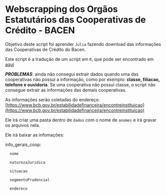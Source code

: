 # Webscrapping dos Orgãos Estatutários das Cooperativas de Crédito - BACEN

Objetivo deste script foi aprender `Julia` fazendo download das informações das Cooperativas de Crédito do Bacen.

Este script é a tradução de um script em `R`, que pode ser encontrado em [aqui](https://github.com/rtheodoro/orgaos-estatutarios-coop-cred-bacen)

***PROBLEMAS***: ainda não consegui extrair dados quando uma das cooperativas não possui a informação, como por exemplo: **classe, filiacao, telefone e ouvidoria**. Se uma cooperativa não possui classe, o script não consegue extrair as informações das demais cooperativas.


As informações serão coletadas do endereço: [https://www.bcb.gov.br/estabilidadefinanceira/encontreinstituicao](https://www.bcb.gov.br/estabilidadefinanceira/encontreinstituicao)

Ele irá criar uma pasta dentro de `dados` com o nome de `anomes` e irá gravar os arquivos nela.  

Ele irá baixar as infomações: 

   info_gerais_coop:
   
      nome
      
      naturezaJuridica
      
      situacao
      
      segmentoPrudencial
      
      endereco

      

